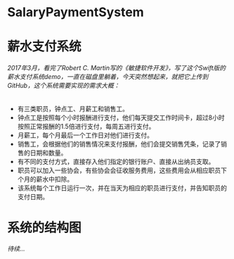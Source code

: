 # SalaryPaymentSystem
# 薪水支付系统
###### 2017年3月，看完了Robert C. Martin写的《敏捷软件开发》，写了这个Swift版的薪水支付系统demo，一直在磁盘里躺着，今天突然想起来，就把它上传到GitHub，这个系统需要实现的需求大概：
* 有三类职员，钟点工、月薪工和销售工。
* 钟点工是按照每个小时报酬进行支付，他们每天提交工作时间卡，超过8小时按照正常报酬的1.5倍进行支付，每周五进行支付。
* 月薪工，每个月最后一个工作日对他们进行支付。
* 销售工，会根据他们的销售情况来支付报酬，他们会提交销售凭条，记录了销售的日期和数量。
* 有不同的支付方式，直接存入他们指定的银行账户、直接从出纳员支取。
* 职员可以加入一些协会，有些协会会征收服务费用，这些费用会从相应职员下个月的薪水中扣除。
* 该系统每个工作日运行一次，并在当天为相应的职员进行支付，并告知职员的支付日期。
# 系统的结构图
###### 待续...
